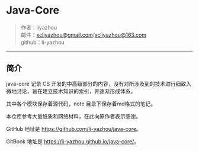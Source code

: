 # Java-Core

> 作者：liyazhou <br/>
> 邮件：xcliyazhou@gmail.com/xcliyazhou@163.com <br/>
> github：li-yazhou


---


## 简介

java-core 记录 CS 开发的中高级部分的内容，没有对所涉及到的技术进行细致入微地讨论，旨在建立技术知识的索引，并逐渐形成体系。

其中各个模块保存着源代码，note 目录下保存着md格式的笔记。

本仓库参考大量纸质和网络材料，在此向原作者表示感谢。


GitHub 地址是 <https://github.com/li-yazhou/java-core>。


GitBook 地址是 <https://li-yazhou.github.io/java-core/>。
